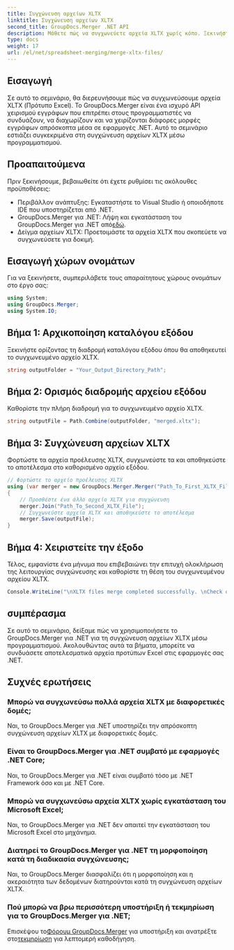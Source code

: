 ```yaml
---
title: Συγχώνευση αρχείων XLTX
linktitle: Συγχώνευση αρχείων XLTX
second_title: GroupDocs.Merger .NET API
description: Μάθετε πώς να συγχωνεύετε αρχεία XLTX χωρίς κόπο. Ξεκινήστε τη συγχώνευση αρχείων XLTX και βελτιστοποιήστε αποτελεσματικά τις εργασίες διαχείρισης εγγράφων σας.
type: docs
weight: 17
url: /el/net/spreadsheet-merging/merge-xltx-files/
---
```

## Εισαγωγή
Σε αυτό το σεμινάριο, θα διερευνήσουμε πώς να συγχωνεύσουμε αρχεία XLTX (Πρότυπο Excel). Το GroupDocs.Merger είναι ένα ισχυρό API χειρισμού εγγράφων που επιτρέπει στους προγραμματιστές να συνδυάζουν, να διαχωρίζουν και να χειρίζονται διάφορες μορφές εγγράφων απρόσκοπτα μέσα σε εφαρμογές .NET. Αυτό το σεμινάριο εστιάζει συγκεκριμένα στη συγχώνευση αρχείων XLTX μέσω προγραμματισμού.
## Προαπαιτούμενα
Πριν ξεκινήσουμε, βεβαιωθείτε ότι έχετε ρυθμίσει τις ακόλουθες προϋποθέσεις:
- Περιβάλλον ανάπτυξης: Εγκαταστήστε το Visual Studio ή οποιοδήποτε IDE που υποστηρίζεται από .NET.
-  GroupDocs.Merger για .NET: Λήψη και εγκατάσταση του GroupDocs.Merger για .NET από[εδώ](https://releases.groupdocs.com/merger/net/).
- Δείγμα αρχείων XLTX: Προετοιμάστε τα αρχεία XLTX που σκοπεύετε να συγχωνεύσετε για δοκιμή.

## Εισαγωγή χώρων ονομάτων
Για να ξεκινήσετε, συμπεριλάβετε τους απαραίτητους χώρους ονομάτων στο έργο σας:
```csharp
using System; 
using GroupDocs.Merger;
using System.IO;
```
## Βήμα 1: Αρχικοποίηση καταλόγου εξόδου
Ξεκινήστε ορίζοντας τη διαδρομή καταλόγου εξόδου όπου θα αποθηκευτεί το συγχωνευμένο αρχείο XLTX.
```csharp
string outputFolder = "Your_Output_Directory_Path";
```
## Βήμα 2: Ορισμός διαδρομής αρχείου εξόδου
Καθορίστε την πλήρη διαδρομή για το συγχωνευμένο αρχείο XLTX.
```csharp
string outputFile = Path.Combine(outputFolder, "merged.xltx");
```
## Βήμα 3: Συγχώνευση αρχείων XLTX
Φορτώστε τα αρχεία προέλευσης XLTX, συγχωνεύστε τα και αποθηκεύστε το αποτέλεσμα στο καθορισμένο αρχείο εξόδου.
```csharp
// Φορτώστε το αρχείο προέλευσης XLTX
using (var merger = new GroupDocs.Merger.Merger("Path_To_First_XLTX_File"))
{
    // Προσθέστε ένα άλλο αρχείο XLTX για συγχώνευση
    merger.Join("Path_To_Second_XLTX_File");
    // Συγχωνεύστε αρχεία XLTX και αποθηκεύστε το αποτέλεσμα
    merger.Save(outputFile);
}
```
## Βήμα 4: Χειριστείτε την έξοδο
Τέλος, εμφανίστε ένα μήνυμα που επιβεβαιώνει την επιτυχή ολοκλήρωση της λειτουργίας συγχώνευσης και καθορίστε τη θέση του συγχωνευμένου αρχείου XLTX.
```csharp
Console.WriteLine("\nXLTX files merge completed successfully. \nCheck output in {0}", outputFolder);
```

## συμπέρασμα
Σε αυτό το σεμινάριο, δείξαμε πώς να χρησιμοποιήσετε το GroupDocs.Merger για .NET για τη συγχώνευση αρχείων XLTX μέσω προγραμματισμού. Ακολουθώντας αυτά τα βήματα, μπορείτε να συνδυάσετε αποτελεσματικά αρχεία προτύπων Excel στις εφαρμογές σας .NET.

## Συχνές ερωτήσεις
### Μπορώ να συγχωνεύσω πολλά αρχεία XLTX με διαφορετικές δομές;
Ναι, το GroupDocs.Merger για .NET υποστηρίζει την απρόσκοπτη συγχώνευση αρχείων XLTX με διαφορετικές δομές.
### Είναι το GroupDocs.Merger για .NET συμβατό με εφαρμογές .NET Core;
Ναι, το GroupDocs.Merger για .NET είναι συμβατό τόσο με .NET Framework όσο και με .NET Core.
### Μπορώ να συγχωνεύσω αρχεία XLTX χωρίς εγκατάσταση του Microsoft Excel;
Ναι, το GroupDocs.Merger για .NET δεν απαιτεί την εγκατάσταση του Microsoft Excel στο μηχάνημα.
### Διατηρεί το GroupDocs.Merger για .NET τη μορφοποίηση κατά τη διαδικασία συγχώνευσης;
Ναι, το GroupDocs.Merger διασφαλίζει ότι η μορφοποίηση και η ακεραιότητα των δεδομένων διατηρούνται κατά τη συγχώνευση αρχείων XLTX.
### Πού μπορώ να βρω περισσότερη υποστήριξη ή τεκμηρίωση για το GroupDocs.Merger για .NET;
 Επισκέψου το[Φόρουμ GroupDocs.Merger](https://forum.groupdocs.com/c/merger/32) για υποστήριξη και ανατρέξτε στο[τεκμηρίωση](https://reference.groupdocs.com/merger/net/) για λεπτομερή καθοδήγηση.